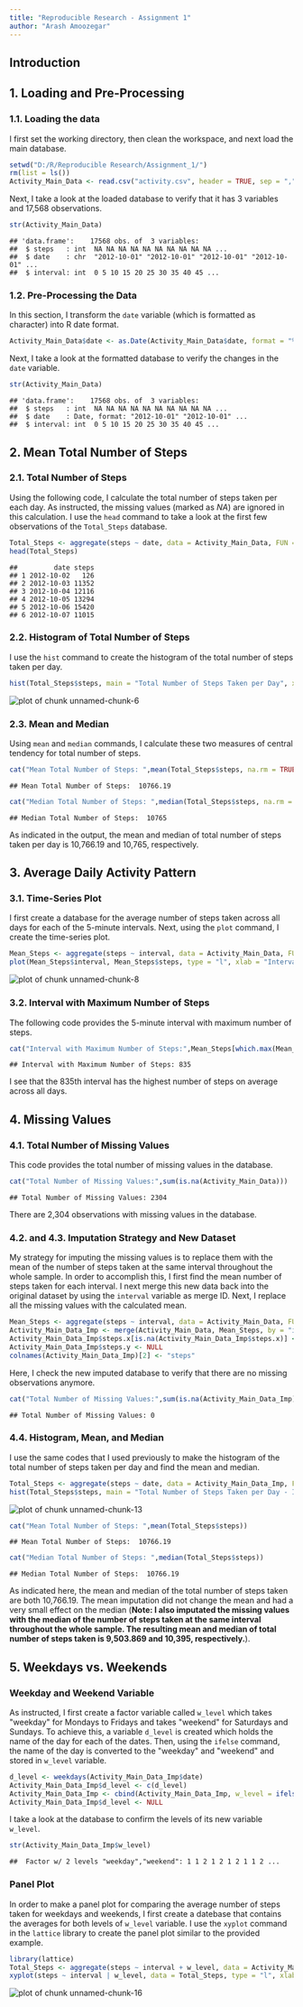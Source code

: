 ```yaml
---
title: "Reproducible Research - Assignment 1"
author: "Arash Amoozegar"
---
```


## Introduction

## 1. Loading and Pre-Processing

### 1.1. Loading the data

I first set the working directory, then clean the workspace, and next load the main database.


```r
setwd("D:/R/Reproducible Research/Assignment_1/")
rm(list = ls())
Activity_Main_Data <- read.csv("activity.csv", header = TRUE, sep = ",", stringsAsFactors = FALSE)
```

Next, I take a look at the loaded database to verify that it has 3 variables and 17,568 observations. 


```r
str(Activity_Main_Data)
```

```
## 'data.frame':	17568 obs. of  3 variables:
##  $ steps   : int  NA NA NA NA NA NA NA NA NA NA ...
##  $ date    : chr  "2012-10-01" "2012-10-01" "2012-10-01" "2012-10-01" ...
##  $ interval: int  0 5 10 15 20 25 30 35 40 45 ...
```

### 1.2. Pre-Processing the Data

In this section, I transform the `date` variable (which is formatted as character) into R date format.


```r
Activity_Main_Data$date <- as.Date(Activity_Main_Data$date, format = "%Y-%m-%d")
```

Next, I take a look at the formatted database to verify the changes in the `date` variable.


```r
str(Activity_Main_Data)
```

```
## 'data.frame':	17568 obs. of  3 variables:
##  $ steps   : int  NA NA NA NA NA NA NA NA NA NA ...
##  $ date    : Date, format: "2012-10-01" "2012-10-01" ...
##  $ interval: int  0 5 10 15 20 25 30 35 40 45 ...
```

## 2. Mean Total Number of Steps

### 2.1. Total Number of Steps

Using the following code, I calculate the total number of steps taken per each day. As instructed, the missing values (marked as *NA*) are ignored in this calculation. I use the `head` command to take a look at the first few observations of the `Total_Steps` database.


```r
Total_Steps <- aggregate(steps ~ date, data = Activity_Main_Data, FUN = sum, na.rm = TRUE)
head(Total_Steps)
```

```
##         date steps
## 1 2012-10-02   126
## 2 2012-10-03 11352
## 3 2012-10-04 12116
## 4 2012-10-05 13294
## 5 2012-10-06 15420
## 6 2012-10-07 11015
```

### 2.2. Histogram of Total Number of Steps

I use the `hist` command to create the histogram of the total number of steps taken per day.


```r
hist(Total_Steps$steps, main = "Total Number of Steps Taken per Day", xlab = "Day", ylab = "Frequency of Steps", col = rgb(0,0,1,1/4), breaks = seq(0, 25000, 1000))
```

![plot of chunk unnamed-chunk-6](figure/unnamed-chunk-6-1.png) 

### 2.3. Mean and Median

Using `mean` and `median` commands, I calculate these two measures of central tendency for total number of steps. 


```r
cat("Mean Total Number of Steps: ",mean(Total_Steps$steps, na.rm = TRUE))
```

```
## Mean Total Number of Steps:  10766.19
```

```r
cat("Median Total Number of Steps: ",median(Total_Steps$steps, na.rm = TRUE))
```

```
## Median Total Number of Steps:  10765
```

As indicated in the output, the mean and median of total number of steps taken per day is 10,766.19 and 10,765, respectively. 

## 3. Average Daily Activity Pattern

### 3.1. Time-Series Plot

I first create a database for the average number of steps taken across all days for each of the 5-minute intervals. Next, using the `plot` command, I create the time-series plot.


```r
Mean_Steps <- aggregate(steps ~ interval, data = Activity_Main_Data, FUN = mean, na.rm = TRUE)
plot(Mean_Steps$interval, Mean_Steps$steps, type = "l", xlab = "Intervals", ylab = "Average Number of Steps", main = "Average Number of Steps Across All Days", col = rgb(0,0,1,1/4))
```

![plot of chunk unnamed-chunk-8](figure/unnamed-chunk-8-1.png) 

### 3.2. Interval with Maximum Number of Steps

The following code provides the 5-minute interval with maximum number of steps.


```r
cat("Interval with Maximum Number of Steps:",Mean_Steps[which.max(Mean_Steps$steps),1])
```

```
## Interval with Maximum Number of Steps: 835
```

I see that the 835th interval has the highest number of steps on average across all days.

## 4. Missing Values

### 4.1. Total Number of Missing Values

This code provides the total number of missing values in the database.


```r
cat("Total Number of Missing Values:",sum(is.na(Activity_Main_Data)))
```

```
## Total Number of Missing Values: 2304
```

There are 2,304 observations with missing values in the database.

### 4.2. and 4.3. Imputation Strategy and New Dataset

My strategy for imputing the missing values is to replace them with the mean of the number of steps taken at the same interval throughout the whole sample. In order to accomplish this, I first find the mean number of steps taken for each interval. I next merge this new data back into the original dataset by using the `interval` variable as merge ID. Next, I replace all the missing values with the calculated mean. 


```r
Mean_Steps <- aggregate(steps ~ interval, data = Activity_Main_Data, FUN = mean, na.rm = TRUE)
Activity_Main_Data_Imp <- merge(Activity_Main_Data, Mean_Steps, by = "interval")
Activity_Main_Data_Imp$steps.x[is.na(Activity_Main_Data_Imp$steps.x)] <- Activity_Main_Data_Imp$steps.y[is.na(Activity_Main_Data_Imp$steps.x)]
Activity_Main_Data_Imp$steps.y <- NULL
colnames(Activity_Main_Data_Imp)[2] <- "steps"
```

Here, I check the new imputed database to verify that there are no missing observations anymore. 


```r
cat("Total Number of Missing Values:",sum(is.na(Activity_Main_Data_Imp)))
```

```
## Total Number of Missing Values: 0
```

### 4.4. Histogram, Mean, and Median

I use the same codes that I used previously to make the histogram of the total number of steps taken per day and find the mean and median.


```r
Total_Steps <- aggregate(steps ~ date, data = Activity_Main_Data_Imp, FUN = sum)
hist(Total_Steps$steps, main = "Total Number of Steps Taken per Day - Imputated", xlab = "Day", ylab = "Frequency of Steps", col = rgb(0,0,1,1/4), breaks = seq(0, 25000, 1000))
```

![plot of chunk unnamed-chunk-13](figure/unnamed-chunk-13-1.png) 

```r
cat("Mean Total Number of Steps: ",mean(Total_Steps$steps))
```

```
## Mean Total Number of Steps:  10766.19
```

```r
cat("Median Total Number of Steps: ",median(Total_Steps$steps))
```

```
## Median Total Number of Steps:  10766.19
```

As indicated here, the mean and median of the total number of steps taken are both 10,766.19. The mean imputation did not change the mean and had a very small effect on the median (**Note: I also imputated the missing values with the median of the number of steps taken at the same interval throughout the whole sample. The resulting mean and median of total number of steps taken is 9,503.869 and 10,395, respectively.**).

## 5. Weekdays vs. Weekends

### Weekday and Weekend Variable

As instructed, I first create a factor variable called `w_level` which takes "weekday" for Mondays to Fridays and takes "weekend" for Saturdays and Sundays. To achieve this, a variable `d_level` is created which holds the name of the day for each of the dates. Then, using the `ifelse` command, the name of the day is converted to the "weekday" and "weekend" and stored in `w_level` variable.


```r
d_level <- weekdays(Activity_Main_Data_Imp$date)
Activity_Main_Data_Imp$d_level <- c(d_level)
Activity_Main_Data_Imp <- cbind(Activity_Main_Data_Imp, w_level = ifelse(Activity_Main_Data_Imp$d_level == "Saturday" | Activity_Main_Data_Imp$d_level == "Sunday", "weekend", "weekday"))
Activity_Main_Data_Imp$d_level <- NULL
```

I take a look at the database to confirm the levels of its new variable `w_level`.


```r
str(Activity_Main_Data_Imp$w_level)
```

```
##  Factor w/ 2 levels "weekday","weekend": 1 1 2 1 2 1 2 1 1 2 ...
```

### Panel Plot

In order to make a panel plot for comparing the average number of steps taken for weekdays and weekends, I first create a datebase that contains the averages for both levels of `w_level` variable. I use the `xyplot` command in the `lattice` library to create the panel plot similar to the provided example.


```r
library(lattice)
Total_Steps <- aggregate(steps ~ interval + w_level, data = Activity_Main_Data_Imp, FUN = mean)
xyplot(steps ~ interval | w_level, data = Total_Steps, type = "l", xlab = "Intervals", ylab = "Average Number of Steps", layout = c(1,2), col = rgb(0,0,1,1/4))
```

![plot of chunk unnamed-chunk-16](figure/unnamed-chunk-16-1.png) 
